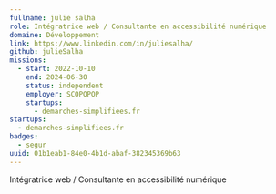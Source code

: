 ```yaml
---
fullname: julie salha
role: Intégratrice web / Consultante en accessibilité numérique
domaine: Développement
link: https://www.linkedin.com/in/juliesalha/
github: julieSalha
missions:
  - start: 2022-10-10
    end: 2024-06-30
    status: independent
    employer: SCOPOPOP
    startups:
      - demarches-simplifiees.fr
startups:
  - demarches-simplifiees.fr
badges:
  - segur
uuid: 01b1eab1-84e0-4b1d-abaf-382345369b63
---
```

Intégratrice web / Consultante en accessibilité numérique